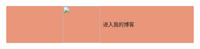 <!DOCTYPE HTML>
<html>

<head>
<meta charset="UTF-8">
<style>
   /**{
   padding:0;
   margin:0;
  
   
   }*/
  .dv{
			text-align: center;
			background-color:darksalmon;
		  display:flex;
		  justify-content:center;
		  align-items:center;

			
		}
		#dv1{
			width: 100px;
			height: 100px;
			bbackground: chartreuse;
		    text-align: center;
            line-height: 100px;
        
		}
		
		
@-webkit-keyframes hpIsPig{
from {-webkit-transform: rotate(0deg);}
to {-webkit-transform: rotate(360deg);}
}

.hp{
-webkit-transform: rotate(360deg);
animation: hpIsPig 3s linear infinite;
-moz-animation: rotation 3s linear infinite;
-webkit-animation: rotation 5s linear infinite;
-o-animation: rotation 1s linear infinite;
}

.isPig{border-radius: 100px;}

</style>
</head>
<body>
	<div class="dv">
        <img class="hp isPig" src="https://wx.qq.com/cgi-bin/mmwebwx-bin/webwxgetmsgimg?&MsgID=7174067680216486919&skey=%40crypt_da1e568c_f2672ac1a95c19912a277c99c41653d8" width="100" height="100"/>	
	<div id="dv1">
	 <a>进入我的博客</a>
	</div>
	</div>

</body>
</html>

